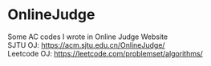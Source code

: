 # OnlineJudge
Some AC codes I wrote in Online Judge Website  
SJTU OJ: https://acm.sjtu.edu.cn/OnlineJudge/  
Leetcode OJ: https://leetcode.com/problemset/algorithms/ 